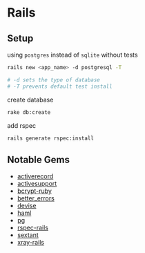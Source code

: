 # Rails

## Setup

using ```postgres``` instead of ```sqlite``` without tests

```bash
rails new <app_name> -d postgresql -T

# -d sets the type of database
# -T prevents default test install
```

create database

```bash
rake db:create
```

add rspec

```bash
rails generate rspec:install
```

## Notable Gems

-   [activerecord]()
-   [activesupport]()
-   [bcrypt-ruby]()
-   [better_errors](https://github.com/charliesome/better_errors)
-   [devise](https://github.com/plataformatec/devise)
-   [haml]()
-   [pg]()
-   [rspec-rails]()
-   [sextant](https://github.com/schneems/sextant)
-   [xray-rails](https://github.com/brentd/xray-rails)
